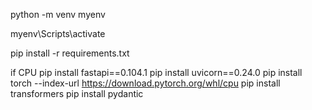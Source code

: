 python -m venv myenv

myenv\Scripts\activate

pip install -r requirements.txt

if CPU 
pip install fastapi==0.104.1
pip install uvicorn==0.24.0
pip install torch --index-url https://download.pytorch.org/whl/cpu
pip install transformers
pip install pydantic
